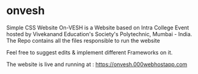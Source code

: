 # onvesh
Simple CSS Website
On-VESH is a Website based on Intra College Event hosted by Vivekanand Education's Society's Polytechnic, Mumbai - India.
The Repo contains all the files responsible to run the website

Feel free to suggest edits & implement different Frameworks on it.

The website is live and running at : https://onvesh.000webhostapp.com

     

